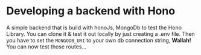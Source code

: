 # Developing a backend with Hono

A simple backend that is build with honoJs, MongoDb to test the Hono Library. You can clone it & test it out locally by just creating a .env file. Then you have to set the `MONGODB_URI` to your own db connection string, **Wallah!** You can now test those routes...
